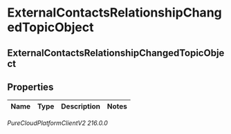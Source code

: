 # ExternalContactsRelationshipChangedTopicObject

## ExternalContactsRelationshipChangedTopicObject

## Properties

|Name | Type | Description | Notes|
|------------ | ------------- | ------------- | -------------|



_PureCloudPlatformClientV2 216.0.0_
